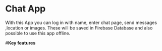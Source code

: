 # Chat App

With this App you can log in with name, enter chat page, send messages ,location or images.
These will be saved in Firebase Database and also possible to use this app offline.

#**Key features**

